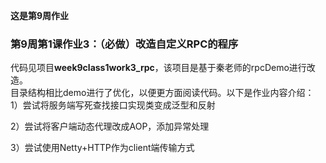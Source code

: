 **这是第9周作业**  

### 第9周第1课作业3：（必做）改造自定义RPC的程序
代码见项目**week9class1work3_rpc**，该项目是基于秦老师的rpcDemo进行改造。  
目录结构相比demo进行了优化，以便更方面阅读代码。以下是作业内容介绍：  
1）尝试将服务端写死查找接口实现类变成泛型和反射  


2）尝试将客户端动态代理改成AOP，添加异常处理  

3）尝试使用Netty+HTTP作为client端传输方式  


